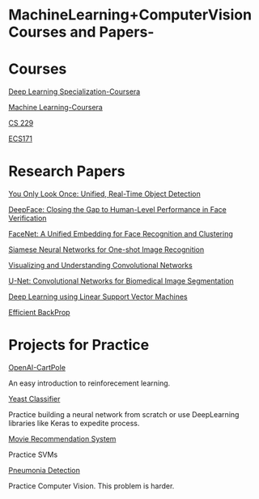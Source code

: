 # MachineLearning+ComputerVision Courses and Papers-

# Courses 
[Deep Learning Specialization-Coursera](https://www.coursera.org/specializations/deep-learning)

[Machine Learning-Coursera](https://www.coursera.org/learn/machine-learning)

[CS 229](http://cs229.stanford.edu/syllabus.html)

[ECS171](http://www.cs.ucdavis.edu/blog/ecs-171-machine-learning/)

# Research Papers
[You Only Look Once: Unified, Real-Time Object Detection](https://arxiv.org/pdf/1506.02640.pdf)

[DeepFace: Closing the Gap to Human-Level Performance in Face Verification](https://www.cs.toronto.edu/~ranzato/publications/taigman_cvpr14.pdf)

[FaceNet: A Unified Embedding for Face Recognition and Clustering](https://arxiv.org/pdf/1503.03832.pdf)

[Siamese Neural Networks for One-shot Image Recognition](https://www.cs.cmu.edu/~rsalakhu/papers/oneshot1.pdf)

[Visualizing and Understanding Convolutional Networks](https://arxiv.org/pdf/1311.2901.pdf)

[U-Net: Convolutional Networks for Biomedical Image Segmentation](https://arxiv.org/abs/1505.04597)

[Deep Learning using Linear Support Vector Machines](https://arxiv.org/pdf/1306.0239.pdf)

[Efficient BackProp](http://yann.lecun.com/exdb/publis/pdf/lecun-98b.pdf)

# Projects for Practice

[OpenAI-CartPole](https://gym.openai.com/envs/CartPole-v0/) 

An easy introduction to reinforecement learning.

[Yeast Classifier](https://github.com/atharvacc/Yeast-classifier)

Practice building a neural network from scratch or use DeepLearning libraries like Keras to expedite process.

[Movie Recommendation System](https://github.com/atharvacc/Coursera-Machine-Learning/tree/master/Machine-learning-ex8)

Practice SVMs

[Pneumonia Detection](https://www.kaggle.com/c/rsna-pneumonia-detection-challenge/kernels?sortBy=hotness&group=everyone&pageSize=20&outputType=Visualization&competitionId=10338)

Practice Computer Vision. This problem is harder. 


